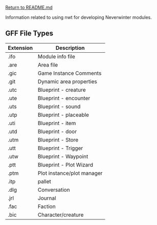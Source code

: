[Return to README.md](README.md)

Information related to using nwt for developing Neverwinter modules.

## GFF File Types
| Extension | Description                |
|-----------|----------------------------|
| .ifo      | Module info file           |
| .are      | Area file                  |
| .gic      | Game Instance Comments     |
| .git      | Dynamic area properties    |
| .utc      | Blueprint - creature       |
| .ute      | Blueprint - encounter      |
| .uts      | Blueprint - sound          |
| .utp      | Blueprint - placeable      |
| .uti      | Blueprint - item           |
| .utd      | Blueprint - door           |
| .utm      | Blueprint - Store          |
| .utt      | Blueprint - Trigger        |
| .utw      | Blueprint - Waypoint       |
| .ptt      | Blueprint - Plot Wizard    |
| .ptm      | Plot instance/plot manager |
| .itp      | pallet                     |
| .dlg      | Conversation               |
| .jrl      | Journal                    |
| .fac      | Faction                    |
| .bic      | Character/creature         |
